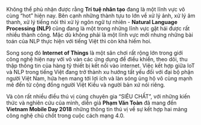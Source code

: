 Không thể phủ nhận được rằng **Trí tuệ nhân tạo** đang là một lĩnh vực vô cùng “hot” hiện nay. Bên cạnh những thành tựu to lớn về xử lý ảnh, xử lý âm thanh, xử lý tiếng nói thì xử lý ngôn ngữ tự nhiên - **Natural Language Processing (NLP)** cũng đang là một trong những lĩnh vực gặt hái được rất nhiều thành công. Mặc dù không phải là một lĩnh vực mới nhưng những bài toán của NLP thực hiện với tiếng Việt thì còn khá hiếm hoi. 

Song song đó **Internet of Things** là một sân chơi rất rộng lớn trong giới công nghệ hiện nay với vô vàn các ứng dụng để điều khiển, theo dõi, thu thập thông tin của hàng tỷ thiết bị kết nối vào internet. Việc kết hợp giữa IoT và NLP trong tiếng Việt đang trở thành xu hướng tất yếu đối với đại bộ phận người Việt Nam, hứa hẹn mang tới lợi ích và làn sóng ủng hộ vô cùng mạnh mẽ đến từ cộng đồng người Việt Kiều và người bản xứ nói riêng.

Và còn rất nhiều điều thú vị cùng chuyên gia “SIÊU CHẤT”, với những kiến thức và nghiên cứu của mình, diễn giả **Phạm Văn Toàn** đã mang đến **Vietnam Mobile Day 2018** những thông tin thú vị về sự kết hợp hai mảng công nghệ chủ chốt trong cuộc cách mạng 4.0.